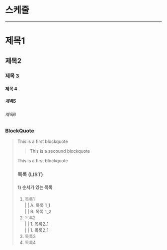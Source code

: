 # 스케줄

---

# 제목1

## 제목2

### 제목 3

#### 제목 4

##### 제목5

###### 제목6

### BlockQuote

> This is a first blockquote
>
> > This is a secound blockquote
>
> This is a first blockquote
>
> ### 목록 (LIST)
>
> #### 1) 순서가 있는 목록
>
> 1. 목록1  
>    | | A. 목록 1_1  
>    | | B. 목록 1_2
> 2. 목록2  
>    | | 1. 목록2_1  
>    | | 1. 목록2_1
> 3. 목록3
> 4. 목록4
